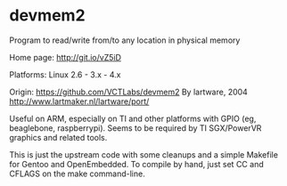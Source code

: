 # devmem2

Program to read/write from/to any location in physical memory

Home page: http://git.io/vZ5iD

Platforms: Linux 2.6 - 3.x - 4.x


Origin: https://github.com/VCTLabs/devmem2
By lartware, 2004
http://www.lartmaker.nl/lartware/port/

Useful on ARM, especially on TI and other platforms with GPIO (eg,
beaglebone, raspberrypi).  Seems to be required by TI SGX/PowerVR
graphics and related tools.

This is just the upstream code with some cleanups and a simple
Makefile for Gentoo and OpenEmbedded.  To compile by hand, just
set CC and CFLAGS on the make command-line.
